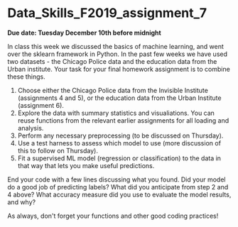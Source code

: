 # Data_Skills_F2019_assignment_7

__Due date: Tuesday December 10th before midnight__

In class this week we discussed the basics of machine learning, and went over the sklearn framework in Python.  In the past few weeks we have used two datasets - the Chicago Police data and the education data from the Urban institute.  Your task for your final homework assignment is to combine these things.

1. Choose either the Chicago Police data from the Invisible Institute (assignments 4 and 5), or the education data from the Urban Institute (assignment 6).
2. Explore the data with summary statistics and visualiations.  You can reuse functions from the relevant earlier assignments for all loading and analysis.
3. Perform any necessary preprocessing (to be discussed on Thursday).
4. Use a test harness to assess which model to use (more discussion of this to follow on Thursday).
5. Fit a supervised ML model (regression or classification) to the data in that way that lets you make useful predictions.

End your code with a few lines discussing what you found.  Did your model do a good job of predicting labels?  What did you anticipate from step 2 and 4 above?  What accuracy measure did you use to evaluate the model results, and why?

As always, don't forget your functions and other good coding practices!
